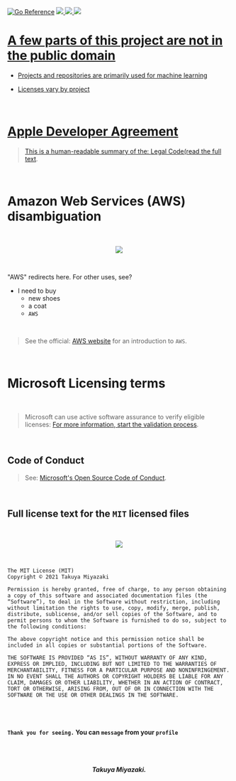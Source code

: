 [![Go Reference](https://pkg.go.dev/badge/github.com/Takuya-Miyazaki/github.io/edit/main/README.md.svg)](https://pkg.go.dev/github.com/Takuya-Miyazaki/github.io/edit/main/README.md)
<a href="http://www.apache.org/licenses/"><img src="https://img.shields.io/badge/license-Apache--2.0-3474B62">
<a href="https://developer.apple.com/jp/xcode/"><img src="https://img.shields.io/badge/-Xcode-EEE.svg?logo=xcode&style=flat">
<a href="https://atom.io/"><img src="https://img.shields.io/badge/-Atom-66595C.svg?logo=atom&style=flat">
<br />

# A few parts of this project are not in the public domain
  
- Projects and repositories are primarily used for machine learning
 
- Licenses vary by project   

<br />

# Apple Developer Agreement

> This is a human-readable summary of the: [Legal Code(read the full text](https://www.apple.com/jp/legal/intellectual-property/guidelinesfor3rdparties.html).

<br />

# Amazon Web Services (AWS) disambiguation

<br />

<p align="center">
<a href="https://aws.amazon.com/jp/compliance/shared-responsibility-model/"><img src="https://img.shields.io/badge/-Amazon%20AWS-232F3E.svg?logo=amazon-aws&style=flat"></a></p>

<br />

"AWS" redirects here. For other uses, see?

* I need to buy
  * new shoes
  * a coat
  * `AWS`

<br />

> See the official: [AWS website](https://aws.amazon.com/jp/getting-started/) for an introduction to `AWS`.

<br />

# Microsoft Licensing terms

<br />

> Microsoft can use active software assurance to verify eligible licenses: [For more information, start the validation process](http://www.microsoft.com/licensing/about-licensing/product-licensing.aspx).

<br />

## Code of Conduct

> See: [Microsoft's Open Source Code of Conduct](https://opensource.microsoft.com/codeofconduct/).

<br />

## Full license text for the `MIT` licensed files

<br />

<p align="center">
<a href="https://opensource.org/"><img src="https://img.shields.io/badge/license-MIT-blue.svg"></a></a></p>

<br />

```
The MIT License (MIT)
Copyright © 2021 Takuya Miyazaki

Permission is hereby granted, free of charge, to any person obtaining a copy of this software and associated documentation files (the “Software”), to deal in the Software without restriction, including without limitation the rights to use, copy, modify, merge, publish, distribute, sublicense, and/or sell copies of the Software, and to permit persons to whom the Software is furnished to do so, subject to the following conditions:

The above copyright notice and this permission notice shall be included in all copies or substantial portions of the Software.

THE SOFTWARE IS PROVIDED “AS IS”, WITHOUT WARRANTY OF ANY KIND, EXPRESS OR IMPLIED, INCLUDING BUT NOT LIMITED TO THE WARRANTIES OF MERCHANTABILITY, FITNESS FOR A PARTICULAR PURPOSE AND NONINFRINGEMENT. IN NO EVENT SHALL THE AUTHORS OR COPYRIGHT HOLDERS BE LIABLE FOR ANY CLAIM, DAMAGES OR OTHER LIABILITY, WHETHER IN AN ACTION OF CONTRACT, TORT OR OTHERWISE, ARISING FROM, OUT OF OR IN CONNECTION WITH THE SOFTWARE OR THE USE OR OTHER DEALINGS IN THE SOFTWARE.
```

<br />

<br />

#### `Thank you for seeing.` You can `message` from your `profile`

<br />

<br />

<p align="center"><i><b>Takuya Miyazaki.</b></i></p>

<br />

